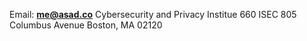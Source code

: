 Email: <b>me@asad.co</b>
Cybersecurity and Privacy Institue
660 ISEC
805 Columbus Avenue
Boston, MA 02120